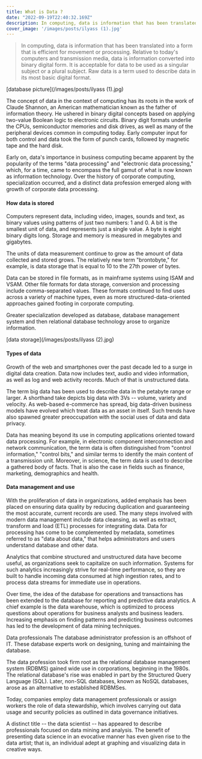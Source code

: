 ```yaml
---
title: What is Data ?
date: "2022-09-19T22:40:32.169Z"
description: In computing, data is information that has been translated into a form that is efficient for movement or processing. Relative to today's computers and transmission media, data is information ...
cover_image: '/images/posts/ilyass (1).jpg'
---
```


> In computing, data is information that has been translated into a form that is efficient for movement or processing. Relative to today's computers and transmission media, data is information converted into binary digital form. It is acceptable for data to be used as a singular subject or a plural subject. Raw data is a term used to describe data in its most basic digital format.

[database picture](/images/posts/ilyass (1).jpg)

The concept of data in the context of computing has its roots in the work of Claude Shannon, an American mathematician known as the father of information theory.  He ushered in binary digital concepts based on applying two-value Boolean logic to electronic circuits. Binary digit formats underlie the CPUs, semiconductor memories and disk drives, as well as many of the peripheral devices common in computing today. Early computer input for both control and data took the form of punch cards, followed by magnetic tape and the hard disk. 

Early on, data's importance in business computing became apparent by the popularity of the terms "data processing" and "electronic data processing," which, for a time, came to encompass the full gamut of what is now known as information technology.  Over the history of corporate computing, specialization occurred, and a distinct data profession emerged along with growth of corporate data processing.

#### How data is stored
Computers represent data, including video, images, sounds and text, as binary values using patterns of just two numbers: 1 and 0. A bit is the smallest unit of data, and represents just a single value. A byte is eight binary digits long. Storage and memory is measured in megabytes and gigabytes.

The units of data measurement continue to grow as the amount of data collected and stored grows. The relatively new term "brontobyte," for example, is data storage that is equal to 10 to the 27th power of bytes.

Data can be stored in file formats, as in mainframe systems using ISAM and VSAM. Other file formats for data storage, conversion and processing include comma-separated values. These formats continued to find uses across a variety of machine types, even as more structured-data-oriented approaches gained footing in corporate computing.

Greater specialization developed as database, database management system and then relational database technology arose to organize information.

[data storage](/images/posts/ilyass (2).jpg) 

#### Types of data
Growth of the web and smartphones over the past decade led to a surge in digital data creation.  Data now includes text, audio and video information, as well as log and web activity records. Much of that is unstructured data. 

The term big data has been used to describe data in the petabyte range or larger. A shorthand take depicts big data with 3Vs -- volume, variety and velocity. As web-based e-commerce has spread, big data-driven business models have evolved which treat data as an asset in itself. Such trends have also spawned greater preoccupation with the social uses of data and data privacy. 

Data has meaning beyond its use in computing applications oriented toward data processing. For example,  in electronic  component interconnection and network communication, the term data is often distinguished from "control information," "control bits," and similar terms to identify the main content of a transmission unit. Moreover, in science, the term data is used to describe a gathered body of facts. That is also the case in fields such as finance, marketing, demographics and health.

#### Data management and use
With the proliferation of data in organizations, added emphasis has been placed on ensuring data quality by reducing duplication and guaranteeing the most accurate, current records are used. The many steps involved with modern data management include data cleansing, as well as extract, transform and load (ETL) processes for integrating data. Data for processing has come to be complemented by metadata, sometimes referred to as "data about data," that helps administrators and users understand database and other data.

Analytics that combine structured and unstructured data have become useful, as organizations seek to capitalize on such information. Systems for such analytics increasingly strive for real-time performance, so they are built to handle incoming data consumed at high ingestion rates, and to process data streams for immediate use in operations.

Over time, the idea of the database for operations and transactions has been extended to the database for reporting and predictive data analytics. A chief example is the data warehouse, which is optimized to process questions about operations for business analysts and business leaders. Increasing emphasis on finding patterns and predicting business outcomes has led to the development of data mining techniques. 

Data professionals
The database administrator profession is an offshoot of IT. These database experts work on designing, tuning and maintaining the database.

The data profession took firm root as the relational database management system (RDBMS) gained wide use in corporations, beginning in the 1980s. The relational database's rise was enabled in part by the Structured Query Language (SQL). Later, non-SQL databases, known as NoSQL databases, arose as an alternative to established RDBMSes.

Today, companies employ data management professionals or assign workers the role of data stewardship, which involves carrying out data usage and security policies as outlined in data governance initiatives.

A distinct title -- the data scientist -- has appeared to describe professionals focused on data mining and analysis. The benefit of presenting data science in an evocative manner has even given rise to the data artist; that is, an individual adept at graphing and visualizing data in creative ways.

